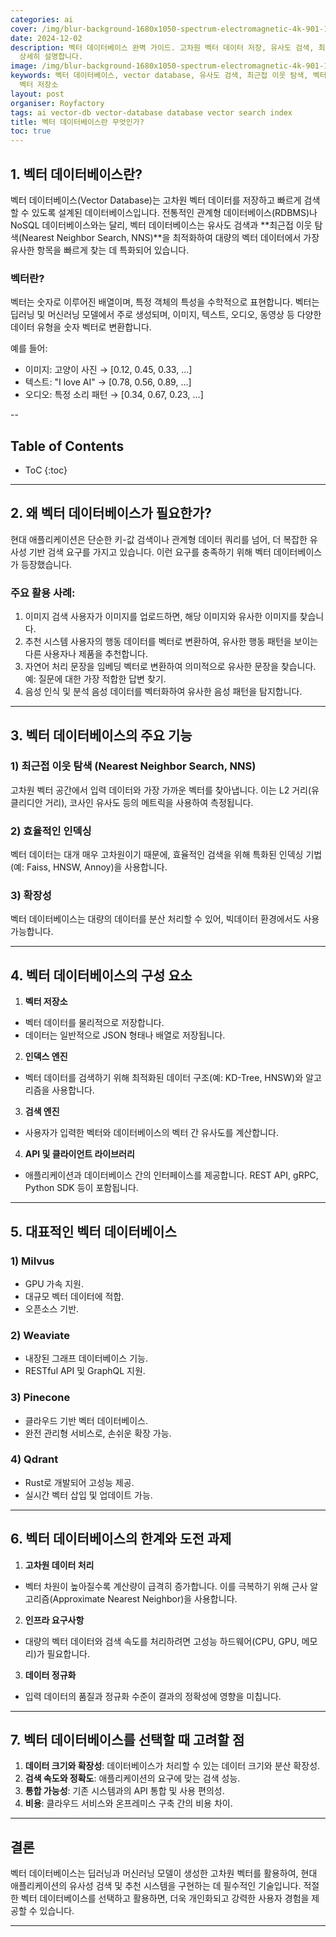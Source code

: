 ```yaml
---
categories: ai
cover: /img/blur-background-1680x1050-spectrum-electromagnetic-4k-901-1.jpg
date: 2024-12-02
description: 벡터 데이터베이스 완벽 가이드. 고차원 벡터 데이터 저장, 유사도 검색, 최근접 이웃 탐색 등 벡터 DB의 핵심 개념과 활용법을
  상세히 설명합니다.
image: /img/blur-background-1680x1050-spectrum-electromagnetic-4k-901-1.jpg
keywords: 벡터 데이터베이스, vector database, 유사도 검색, 최근접 이웃 탐색, 벡터 인덱스, 임베딩, AI 검색, NNS,
  벡터 저장소
layout: post
organiser: Royfactory
tags: ai vector-db vector-database database vector search index
title: 벡터 데이터베이스란 무엇인가?
toc: true
---
```


## 1. 벡터 데이터베이스란?
벡터 데이터베이스(Vector Database)는 고차원 벡터 데이터를 저장하고 빠르게 검색할 수 있도록 설계된 데이터베이스입니다. 전통적인 관계형 데이터베이스(RDBMS)나 NoSQL 데이터베이스와는 달리, 벡터 데이터베이스는 유사도 검색과 **최근접 이웃 탐색(Nearest Neighbor Search, NNS)**을 최적화하여 대량의 벡터 데이터에서 가장 유사한 항목을 빠르게 찾는 데 특화되어 있습니다.

### 벡터란?
벡터는 숫자로 이루어진 배열이며, 특정 객체의 특성을 수학적으로 표현합니다. 벡터는 딥러닝 및 머신러닝 모델에서 주로 생성되며, 이미지, 텍스트, 오디오, 동영상 등 다양한 데이터 유형을 숫자 벡터로 변환합니다.

예를 들어:
- 이미지: 고양이 사진 → [0.12, 0.45, 0.33, ...]
- 텍스트: "I love AI" → [0.78, 0.56, 0.89, ...]
- 오디오: 특정 소리 패턴 → [0.34, 0.67, 0.23, ...]

--
## Table of Contents

* ToC
{:toc}

---


## 2. 왜 벡터 데이터베이스가 필요한가?
현대 애플리케이션은 단순한 키-값 검색이나 관계형 데이터 쿼리를 넘어, 더 복잡한 유사성 기반 검색 요구를 가지고 있습니다. 이런 요구를 충족하기 위해 벡터 데이터베이스가 등장했습니다.

### 주요 활용 사례:
1. 이미지 검색 사용자가 이미지를 업로드하면, 해당 이미지와 유사한 이미지를 찾습니다.
2. 추천 시스템 사용자의 행동 데이터를 벡터로 변환하여, 유사한 행동 패턴을 보이는 다른 사용자나 제품을 추천합니다.
3. 자연어 처리 문장을 임베딩 벡터로 변환하여 의미적으로 유사한 문장을 찾습니다. 예: 질문에 대한 가장 적합한 답변 찾기.
4. 음성 인식 및 분석 음성 데이터를 벡터화하여 유사한 음성 패턴을 탐지합니다.

---

## 3. 벡터 데이터베이스의 주요 기능
### 1) 최근접 이웃 탐색 (Nearest Neighbor Search, NNS)
고차원 벡터 공간에서 입력 데이터와 가장 가까운 벡터를 찾아냅니다. 이는 L2 거리(유클리디안 거리), 코사인 유사도 등의 메트릭을 사용하여 측정됩니다.
### 2) 효율적인 인덱싱
벡터 데이터는 대개 매우 고차원이기 때문에, 효율적인 검색을 위해 특화된 인덱싱 기법(예: Faiss, HNSW, Annoy)을 사용합니다.
### 3) 확장성
벡터 데이터베이스는 대량의 데이터를 분산 처리할 수 있어, 빅데이터 환경에서도 사용 가능합니다.

---

## 4. 벡터 데이터베이스의 구성 요소
1. **벡터 저장소**
  - 벡터 데이터를 물리적으로 저장합니다.
  - 데이터는 일반적으로 JSON 형태나 배열로 저장됩니다.
2. **인덱스 엔진**
  - 벡터 데이터를 검색하기 위해 최적화된 데이터 구조(예: KD-Tree, HNSW)와 알고리즘을 사용합니다.
3. **검색 엔진**
  - 사용자가 입력한 벡터와 데이터베이스의 벡터 간 유사도를 계산합니다.
4. **API 및 클라이언트 라이브러리**
  - 애플리케이션과 데이터베이스 간의 인터페이스를 제공합니다. REST API, gRPC, Python SDK 등이 포함됩니다.

---

## 5. 대표적인 벡터 데이터베이스
### 1) Milvus
- GPU 가속 지원.
- 대규모 벡터 데이터에 적합.
- 오픈소스 기반.

### 2) Weaviate
- 내장된 그래프 데이터베이스 기능.
- RESTful API 및 GraphQL 지원.

### 3) Pinecone
- 클라우드 기반 벡터 데이터베이스.
- 완전 관리형 서비스로, 손쉬운 확장 가능.

### 4) Qdrant
- Rust로 개발되어 고성능 제공.
- 실시간 벡터 삽입 및 업데이트 가능.

---

## 6. 벡터 데이터베이스의 한계와 도전 과제
1. **고차원 데이터 처리**
  - 벡터 차원이 높아질수록 계산량이 급격히 증가합니다. 이를 극복하기 위해 근사 알고리즘(Approximate Nearest Neighbor)을 사용합니다.
2. **인프라 요구사항**
  - 대량의 벡터 데이터와 검색 속도를 처리하려면 고성능 하드웨어(CPU, GPU, 메모리)가 필요합니다.
3. **데이터 정규화**
  - 입력 데이터의 품질과 정규화 수준이 결과의 정확성에 영향을 미칩니다.

---

## 7. 벡터 데이터베이스를 선택할 때 고려할 점
1. **데이터 크기와 확장성**: 데이터베이스가 처리할 수 있는 데이터 크기와 분산 확장성.
2. **검색 속도와 정확도**: 애플리케이션의 요구에 맞는 검색 성능.
3. **통합 가능성**: 기존 시스템과의 API 통합 및 사용 편의성.
4. **비용**: 클라우드 서비스와 온프레미스 구축 간의 비용 차이.

---

## 결론
벡터 데이터베이스는 딥러닝과 머신러닝 모델이 생성한 고차원 벡터를 활용하여, 현대 애플리케이션의 유사성 검색 및 추천 시스템을 구현하는 데 필수적인 기술입니다. 적절한 벡터 데이터베이스를 선택하고 활용하면, 더욱 개인화되고 강력한 사용자 경험을 제공할 수 있습니다.

---
